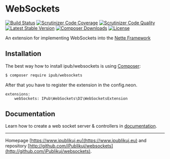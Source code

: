 # WebSockets

[![Build Status](https://img.shields.io/travis/ipublikuj/websockets.svg?style=flat-square)](https://travis-ci.org/ipublikuj/websockets)
[![Scrutinizer Code Coverage](https://img.shields.io/scrutinizer/coverage/g/ipublikuj/websockets.svg?style=flat-square)](https://scrutinizer-ci.com/g/ipublikuj/websockets/?branch=master)
[![Scrutinizer Code Quality](https://img.shields.io/scrutinizer/g/ipublikuj/websockets.svg?style=flat-square)](https://scrutinizer-ci.com/g/ipublikuj/websockets/?branch=master)
[![Latest Stable Version](https://img.shields.io/packagist/v/ipub/websockets.svg?style=flat-square)](https://packagist.org/packages/ipub/websockets)
[![Composer Downloads](https://img.shields.io/packagist/dt/ipub/websockets.svg?style=flat-square)](https://packagist.org/packages/ipub/websockets)
[![License](https://img.shields.io/packagist/l/ipub/websockets.svg?style=flat-square)](https://packagist.org/packages/ipub/websockets)

An extension for implementing WebSockets into the [Nette Framework](http://nette.org/)

## Installation

The best way how to install ipub/websockets is using [Composer](http://getcomposer.org/):

```sh
$ composer require ipub/websockets
```

After that you have to register the extension in the config.neon.

```neon
extensions:
	webSockets: IPub\WebSockets\DI\WebSocketsExtension
```

## Documentation

Learn how to create a web socket server & controllers in [documentation](https://github.com/iPublikuj/websockets/blob/master/docs/en/index.md).

***
Homepage [https://www.ipublikuj.eu](https://www.ipublikuj.eu) and repository [http://github.com/iPublikuj/websockets](http://github.com/iPublikuj/websockets).
